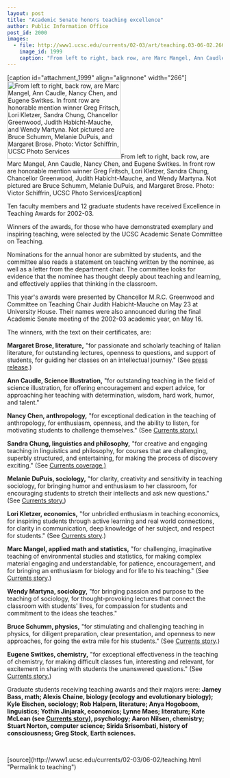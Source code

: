 ```yaml
---
layout: post
title: "Academic Senate honors teaching excellence"
author: Public Information Office
post_id: 2000
images:
  - file: http://www1.ucsc.edu/currents/02-03/art/teaching.03-06-02.266.jpg
    image_id: 1999
    caption: "From left to right, back row, are Marc Mangel, Ann Caudle, Nancy Chen, and Eugene Switkes. In front row are honorable mention winner Greg Fritsch, Lori Kletzer, Sandra Chung, Chancellor Greenwood, Judith Habicht-Mauche, and Wendy Martyna. Not pictured are Bruce Schumm, Melanie DuPuis, and Margaret Brose. Photo: Victor Schiffrin, UCSC Photo Services"
---
```


[caption id="attachment_1999" align="alignnone" width="266"]<a href="http://localhost/mysite/wp-content/uploads/2003/06/teaching.03-06-02.266.jpg"><img class="size-full wp-image-1999" src="http://localhost/mysite/wp-content/uploads/2003/06/teaching.03-06-02.266.jpg" alt="From left to right, back row, are Marc Mangel, Ann Caudle, Nancy Chen, and Eugene Switkes. In front row are honorable mention winner Greg Fritsch, Lori Kletzer, Sandra Chung, Chancellor Greenwood, Judith Habicht-Mauche, and Wendy Martyna. Not pictured are Bruce Schumm, Melanie DuPuis, and Margaret Brose. Photo: Victor Schiffrin, UCSC Photo Services" width="266" height="181" /></a>From left to right, back row, are Marc Mangel, Ann Caudle, Nancy Chen, and Eugene Switkes. In front row are honorable mention winner Greg Fritsch, Lori Kletzer, Sandra Chung, Chancellor Greenwood, Judith Habicht-Mauche, and Wendy Martyna. Not pictured are Bruce Schumm, Melanie DuPuis, and Margaret Brose. Photo: Victor Schiffrin, UCSC Photo Services[/caption]
<p>
  Ten faculty members and 12 graduate students have received Excellence in Teaching Awards for 2002-03.<br>
</p>
<p>
  Winners of the awards, for those who have demonstrated exemplary and inspiring teaching, were selected by the UCSC Academic Senate Committee on Teaching.<br>
</p>
<p>
  Nominations for the annual honor are submitted by students, and the committee also reads a statement on teaching written by the nominee, as well as a letter from the department chair. The committee looks for evidence that the nominee has thought deeply about teaching and learning, and effectively applies that thinking in the classroom.<br>
</p>
<p>
  This year's awards were presented by Chancellor M.R.C. Greenwood and Committee on Teaching Chair Judith Habicht-Mauche on May 23 at University House. Their names were also announced during the final Academic Senate meeting of the 2002-03 academic year, on May 16.<br>
</p>
<p>
  The winners, with the text on their certificates, are:<br>
</p>
<p>
  <b>Margaret Brose, literature,</b> "for passionate and scholarly teaching of Italian literature, for outstanding lectures, openness to questions, and support of students, for guiding her classes on an intellectual journey." (See <a href="http://www.ucsc.edu/news_events/press_releases/archive/00-01/12-00/brose.html">press release</a>.)<br>
</p>
<p>
  <b>Ann Caudle, Science Illustration,</b> "for outstanding teaching in the field of science illustration, for offering encouragement and expert advice, for approaching her teaching with determination, wisdom, hard work, humor, and talent."<br>
</p>
<p>
  <b>Nancy Chen, anthropology,</b> "for exceptional dedication in the teaching of anthropology, for enthusiasm, openness, and the ability to listen, for motivating students to challenge themselves." (See <a href="http://www.ucsc.edu/currents/99-00/10-11/chen.html">Currents story.)</a><br>
</p>
<p>
  <b>Sandra Chung, linguistics and philosophy,</b> "for creative and engaging teaching in linguistics and philosophy, for courses that are challenging, superbly structured, and entertaining, for making the process of discovery exciting." (See <a href="http://www.ucsc.edu/oncampus/currents/98-99/02-01/pubs.htm">Currents coverage.)</a><br>
</p>
<p>
  <b>Melanie DuPuis, sociology,</b> "for clarity, creativity and sensitivity in teaching sociology, for bringing humor and enthusiasm to her classroom, for encouraging students to stretch their intellects and ask new questions." (See <a href="http://www.ucsc.edu/currents/01-02/02-04/milk.html">Currents story.</a>)<br>
</p>
<p>
  <b>Lori Kletzer, economics,</b> "for unbridled enthusiasm in teaching economics, for inspiring students through active learning and real world connections, for clarity in communication, deep knowledge of her subject, and respect for students." (See <a href="http://www.ucsc.edu/currents/00-01/04-02/wage.html">Currents story</a>.)<br>
</p>
<p>
  <b>Marc Mangel, applied math and statistics,</b> "for challenging, imaginative teaching of environmental studies and statistics, for making complex material engaging and understandable, for patience, encouragement, and for bringing an enthusiasm for biology and for life to his teaching." (See <a href="http://www.ucsc.edu/currents/02-03/10-28/aaas_fellows.html">Currents story</a>.)<br>
</p>
<p>
  <b>Wendy Martyna, sociology,</b> "for bringing passion and purpose to the teaching of sociology, for thought-provoking lectures that connect the classroom with students' lives, for compassion for students and commitment to the ideas she teaches."<br>
</p>
<p>
  <b>Bruce Schumm, physics,</b> "for stimulating and challenging teaching in physics, for diligent preparation, clear presentation, and openness to new approaches, for going the extra mile for his students." (See <a href="http://www.ucsc.edu/currents/01-02/06-24/physicists.html">Currents story</a>.)<br>
</p>
<p>
  <b>Eugene Switkes, chemistry,</b> "for exceptional effectiveness in the teaching of chemistry, for making difficult classes fun, interesting and relevant, for excitement in sharing with students the unanswered questions." (See <a href="http://www.ucsc.edu/currents/01-02/02-18/lectures.html">Currents story.</a>)<br>
</p>
<p>
  Graduate students receiving teaching awards and their majors were: <b>Jamey Bass, math; Alexis Chaine, biology (ecology and evolutionary biology); Kyle Eischen, sociology; Rob Halpern, literature; Anya Hogoboom, linguistics; Yothin Jinjarak, economics; Lynne Maes; literature; Kate McLean (see <a href="http://www.ucsc.edu/currents/02-03/02-17/survey.html">Currents story</a>), psychology; Aaron Nilsen, chemistry; Stuart Norton, computer science; Sirida Srisombati, history of consciousness; Greg Stock, Earth sciences.</b>
</p>
<p>
  <br>

</p>
<p>

</p>
[source](http://www1.ucsc.edu/currents/02-03/06-02/teaching.html "Permalink to teaching")
